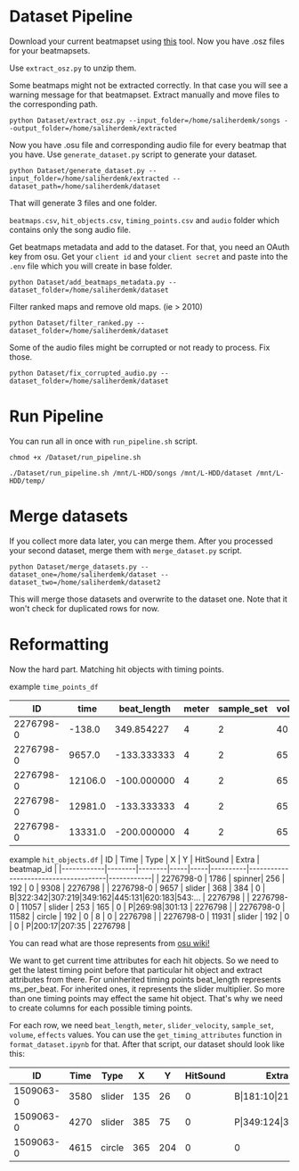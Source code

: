 # Dataset Pipeline

Download your current beatmapset using [this](https://github.com/saliherdemk/osu-lazer-backup) tool. Now you have .osz files for your beatmapsets.

Use `extract_osz.py` to unzip them.

Some beatmaps might not be extracted correctly. In that case you will see a warning message for that beatmapset. Extract manually and move files to the corresponding path.

```
python Dataset/extract_osz.py --input_folder=/home/saliherdemk/songs --output_folder=/home/saliherdemk/extracted
```

Now you have .osu file and corresponding audio file for every beatmap that you have. Use `generate_dataset.py` script to generate your dataset.


```
python Dataset/generate_dataset.py --input_folder=/home/saliherdemk/extracted --dataset_path=/home/saliherdemk/dataset
```

That will generate 3 files and one folder.

`beatmaps.csv`, `hit_objects.csv`, `timing_points.csv` and `audio` folder which contains only the song audio file.

Get beatmaps metadata and add to the dataset. For that, you need an OAuth key from osu. Get your `client id` and your `client secret` and paste into the `.env` file which you will create in base folder. 
 
```
python Dataset/add_beatmaps_metadata.py --dataset_folder=/home/saliherdemk/dataset
```

Filter ranked maps and remove old maps. (ie > 2010) 
```
python Dataset/filter_ranked.py --dataset_folder=/home/saliherdemk/dataset
```

Some of the audio files might be corrupted or not ready to process. Fix those.

```
python Dataset/fix_corrupted_audio.py --dataset_folder=/home/saliherdemk/dataset
```

# Run Pipeline
You can run all in once with `run_pipeline.sh` script.

```
chmod +x /Dataset/run_pipeline.sh
```

```
./Dataset/run_pipeline.sh /mnt/L-HDD/songs /mnt/L-HDD/dataset /mnt/L-HDD/temp/
```

# Merge datasets
If you collect more data later, you can merge them. After you processed your second dataset, merge them with `merge_dataset.py` script.

```
python Dataset/merge_datasets.py --dataset_one=/home/saliherdemk/dataset --dataset_two=/home/saliherdemk/dataset2
```

This will merge those datasets and overwrite to the dataset one. Note that it won't check for duplicated rows for now.

# Reformatting

Now the hard part. Matching hit objects with timing points. 

example `time_points_df`

| ID         | time   | beat_length | meter        | sample_set | volume | uninherited | effects | beatmap_id |
|------------|--------|-------------|--------------|------------|--------|-------------|---------|------------|
| 2276798-0  | -138.0 | 349.854227  | 4            | 2          | 40     | 1.0         | 0.0     | 2276798    |
| 2276798-0  | 9657.0 | -133.333333 | 4            | 2          | 65     | 0.0         | 0.0     | 2276798    |
| 2276798-0  | 12106.0| -100.000000 | 4            | 2          | 65     | 0.0         | 0.0     | 2276798    |
| 2276798-0  | 12981.0| -133.333333 | 4            | 2          | 65     | 0.0         | 0.0     | 2276798    |
| 2276798-0  | 13331.0| -200.000000 | 4            | 2          | 65     | 0.0         | 0.0     | 2276798    |

example `hit_objects.df`
| ID         | Time   | Type   | X   | Y   | HitSound | Extra                                | beatmap_id |
|------------|--------|--------|-----|-----|----------|--------------------------------------|------------|
| 2276798-0  | 1786   | spinner| 256 | 192 | 0        | 9308                                 | 2276798    |
| 2276798-0  | 9657   | slider | 368 | 384 | 0        | B\|322:342\|307:219\|349:162\|445:131\|620:183\|543:... | 2276798    |
| 2276798-0  | 11057  | slider | 253 | 165 | 0        | P\|269:98\|301:13                       | 2276798    |
| 2276798-0  | 11582  | circle | 192 | 0   | 8        | 0                                    | 2276798    |
| 2276798-0  | 11931  | slider | 192 | 0   | 0        | P\|200:17\|207:35                       | 2276798    |


You can read what are those represents from [osu wiki!](https://osu.ppy.sh/wiki/en/Client/File_formats/osu_%28file_format%29)

We want to get current time attributes for each hit objects. So we need to get the latest timing point before that particular hit object and extract attributes from there. For uninherited timing points beat_length represents ms_per_beat. For inherited ones, it represents the slider multiplier. So more than one timing points may effect the same hit object. That's why we need to create columns for each possible timing points.

For each row, we need `beat_length`, `meter`, `slider_velocity`, `sample_set`, `volume`, `effects`
values. You can use the `get_timing_attributes` function in `format_dataset.ipynb` for that. After that script, our dataset should look like this:

| ID         | Time | Type   | X   | Y   | HitSound | Extra                   | beatmap_id | beat_length | meter | slider_velocity | sample_set | volume | effects |
|-----------|------|--------|-----|-----|----------|-------------------------|------------|------------|-------|----------------|------------|--------|---------|
| 1509063-0 | 3580 | slider | 135 | 26  | 0        | B\|181:10\|217:45\|...      | 1509063    | 344.827586 | 4.0   | -142.000000    | 1.0        | 60.0   | 0.0     |
| 1509063-0 | 4270 | slider | 385 | 75  | 0        | P\|349:124\|353:174        | 1509063    | 344.827586 | 4.0   | -108.695652    | 3.0        | 60.0   | 0.0     |
| 1509063-0 | 4615 | circle | 365 | 204 | 0        | 0                       | 1509063    | 344.827586 | 4.0   | -108.695652    | 3.0        | 60.0   | 0.0     |

